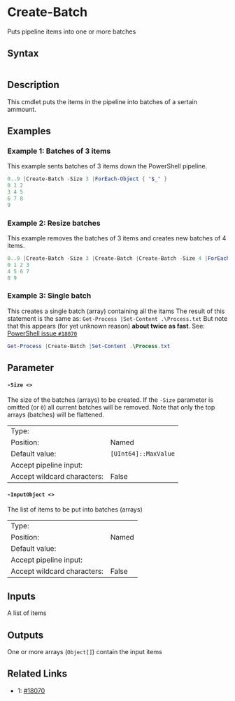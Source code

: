 # Create-Batch
Puts pipeline items into one or more batches

## Syntax
```JavaScript
```

## Description
This cmdlet puts the items in the pipeline into batches of a sertain ammount.

## Examples
### Example 1: Batches of 3 items
This example sents batches of 3 items down the PowerShell pipeline.

```PowerShell
0..9 |Create-Batch -Size 3 |ForEach-Object { "$_" }
0 1 2
3 4 5
6 7 8
9
```
### Example 2: Resize batches
This example removes the batches of 3 items and creates new batches of 4 items.

```PowerShell
0..9 |Create-Batch -Size 3 |Create-Batch |Create-Batch -Size 4 |ForEach-Object { "$_" }
0 1 2 3
4 5 6 7
8 9
```
### Example 3: Single batch
This creates a single batch (array) containing all the itams
The result of this statement is the same as: `Get-Process |Set-Content .\Process.txt`
But note that this appears (for yet unknown reason) **about twice as fast**.
See: [PowerShell issue `#18070`][1]

```PowerShell
Get-Process |Create-Batch |Set-Content .\Process.txt
```
## Parameter
#### <a id="-size">**`-Size <>`**</a>
The size of the batches (arrays) to be created.
If the `-Size` parameter is omitted (or `0`) all current batches will be removed.
Note that only the top arrays (batches) will be flattened.


<table>
<tr><td>Type:</td><td></td></tr>
<tr><td>Position:</td><td>Named</td></tr>
<tr><td>Default value:</td><td><code>[UInt64]::MaxValue</code></td></tr>
<tr><td>Accept pipeline input:</td><td></td></tr>
<tr><td>Accept wildcard characters:</td><td>False</td></tr>
</table>

#### <a id="-inputobject">**`-InputObject <>`**</a>
The list of items to be put into batches (arrays)


<table>
<tr><td>Type:</td><td></td></tr>
<tr><td>Position:</td><td>Named</td></tr>
<tr><td>Default value:</td><td></td></tr>
<tr><td>Accept pipeline input:</td><td></td></tr>
<tr><td>Accept wildcard characters:</td><td>False</td></tr>
</table>

## Inputs
A list of items

## Outputs
One or more arrays (`Object[]`) contain the input items

## Related Links
* 1: [#18070][1]

[1]: https://github.com/PowerShell/PowerShell/issues/18070 "#18070"

